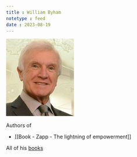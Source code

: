 ```yaml
---
title : William Byham
notetype : feed
date : 2023-08-19
---
```


![william-byham](assets/img/william-byham.png)

Authors of 
- [[Book - Zapp - The lightning of empowerment]]


All of his [books](https://www.amazon.com/stores/William-C.-Byham/author/B000AR9O00)